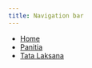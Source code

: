 ```yaml
---
title: Navigation bar
---
```


 - [Home](%base_url%)
 - [Panitia](%base_url%/panitia)
 - [Tata Laksana](%base_url%/tatalaksana)
 
